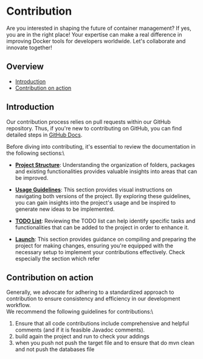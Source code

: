 # Contribution 

Are you interested in shaping the future of container management? If yes, you are in the right place! Your expertise can make a real difference in improving Docker tools for developers worldwide. Let's collaborate and innovate together!

## Overview 
- [Introduction](#introduction)
- [Contribution on action](#contribute-on-action)

## Introduction
Our contribution process relies on pull requests within our GitHub repository. Thus, if you're new to contributing on GitHub, you can find detailed steps in [GitHub Docs](https://docs.github.com/en/pull-requests/collaborating-with-pull-requests/getting-started/best-practices-for-pull-requests).

Before diving into contributing, it's essential to review the documentation in the following sections:\
* **[Project Structure](docs/project_structure.md)**: Understanding the organization of folders, packages and existing functionalities provides valuable insights into areas that can be improved.

* **[Usage Guidelines](docs/usage_guidelines.md)**: This section provides visual instructions on navigating both versions of the project. By exploring these guidelines, you can gain insights into the project's usage and be inspired to generate new ideas to be implemented.

* **[TODO List](docs/todo_list.md)**: Reviewing the TODO list can help identify specific tasks and functionalities that can be added to the project in order to enhance it.

* **[Launch](docs/launch.md)**: This section provides guidance on compiling and preparing the project for making changes, ensuring you're equipped with the necessary setup to implement your contributions effectively. Check especially the section which refer



## Contribution on action
Generally, we advocate for adhering to a standardized approach to contribution to ensure consistency and efficiency in our development workflow.\
We recommend the following guidelines for contributions:\
1. Ensure that all code contributions include comprehensive and helpful comments (and if it is feasible Javadoc comments).
2. build again the project and run to check your addings
3. when you push not push the target file and to ensure that do mvn clean and not push the databases file  


